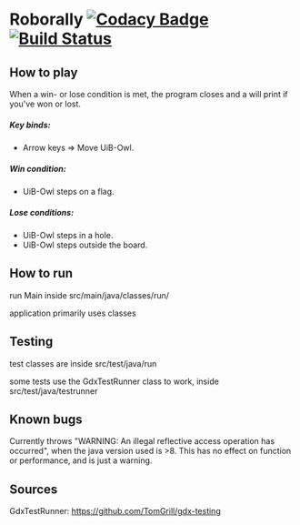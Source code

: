 # Roborally   [![Codacy Badge](https://api.codacy.com/project/badge/Grade/1d6990f9294f4eb5a56e59736575c6da)](https://www.codacy.com/gh/inf112-v20/wobbly_blues?utm_source=github.com&amp;utm_medium=referral&amp;utm_content=inf112-v20/wobbly_blues&amp;utm_campaign=Badge_Grade)   [![Build Status](https://travis-ci.com/inf112-v20/wobbly_blues.svg?branch=master)](https://travis-ci.com/inf112-v20/wobbly_blues)

## How to play
When a win- or lose condition is met, the program closes and a will print if you've won or lost.

##### Key binds:
* Arrow keys => Move UiB-Owl.

##### Win condition:
* UiB-Owl steps on a flag.

##### Lose conditions:
* UiB-Owl steps in a hole.
* UiB-Owl steps outside the board.

## How to run
run Main inside src/main/java/classes/run/

application primarily uses classes 

## Testing
test classes are inside src/test/java/run 

some tests use the GdxTestRunner class to work, inside src/test/java/testrunner 

## Known bugs
Currently throws "WARNING: An illegal reflective access operation has occurred", 
when the java version used is >8. This has no effect on function or performance, and is just a warning.

## Sources
GdxTestRunner: https://github.com/TomGrill/gdx-testing

